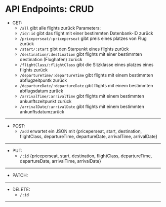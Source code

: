 # API Endpoints: CRUD

- GET:
  - `/all` gibt alle flights zurück
  Parameters:
  - `/id/:id` gibt das flight mit einer bestimmten Datenbank-ID zurück
  - `/priceperseat/:priceperseat` gibt preis eines platzes von Flug zurück
  - `/start/:start` gibt den Starpunkt eines flights zurück
  - `/destination/:destination` gibt flights mit einer bestimmten destination (Flughafen) zurück
  - `/flightClass/:flightClass` gibt die Sitzklasse eines platzes eines flights zurück
  - `/departureTime/:departureTime` gibt flights mit einem bestimmten abflugzeitpuntk zurück
  - `/departureDate/:departureDate` gibt flights mit einem bestimmten abflugsdatum zurück
  - `/arrivalTime/:arrivalTime` gibt flights mit einem bestimmten ankunftszeitpunkt zurück
  - `/arrivalDate/:arrivalDate` gibt flights mit einem bestimmten ankunftsdatumzurück
---
- POST:
    - `/add` erwartet ein JSON mit {priceperseat, start, destination, flightClass, departureTime, departureDate, arrivalTime, arrivalDate}
---
- PUT:
  - `/:id` {priceperseat, start, destination, flightClass, departureTime, departureDate, arrivalTime, arrivalDate}
---
- PATCH:
---
- DELETE:
  - `/:id`
---

